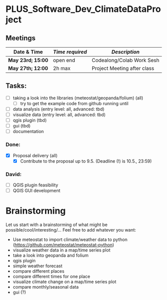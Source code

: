 # PLUS_Software_Dev_ClimateDataProject
## Meetings
| **Date & Time**      | *Time required* | *Description*               | 
|----------------------|-----------------|-----------------------------|
| **May 23rd; 15:00**  | open end        | Codealong/Colab Work Sesh   |
| **May 27th; 12:00**  | 2h max          | Project Meeting after class |


## Tasks:
- [ ] taking a look into the libraries (meteostat/geopanda/folium) (all)
  - [ ] try to get the example code from github running until
- [ ] data analysis (entry level: all, advanced: tbd)
- [ ] visualize data (entry level: all, advanced: tbd)
- [ ] qgis plugin (tbd)
- [ ] gui (tbd)
- [ ] documentation

### Done:
- [x] Proposal delivery (all)
  - [x] Contribute to the proposal up to 9.5. (Deadline (!) is 10.5., 23:59)

### David:
  - [ ] QGIS plugin feasibility
  - [ ] QGIS GUI development

# Brainstorming
Let us start with a brainstorming of what might be possible/cool/interesting/... Feel free to add whatever you want:
- Use meteostat to import climate/weather data to python (https://github.com/meteostat/meteostat-python)
- visualize weather data in a map/time series plot
- take a look into geopanda and folium
- qgis plugin
- simple weather forecast
- compare different places
- compare different times for one place
- visualize climate change on a map/time series plot
- compare monthly/seasonal data
- gui (?)
